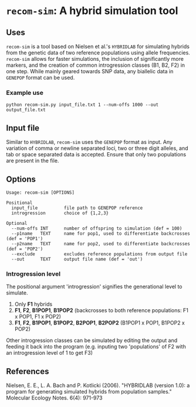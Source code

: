 # `recom-sim`: A hybrid simulation tool

## Uses

`recom-sim` is a tool based on Nielsen et al.'s `HYBRIDLAB` for simulating hybrids from the genetic data of two reference populations using allele frequencies. `recom-sim` allows for faster simulations, the inclusion of significantly more markers, and the creation of common introgression classes (B1, B2, F2) in one step. While mainly geared towards SNP data, any biallelic data in `GENEPOP` format can be used.

### Example use

```python recom-sim.py input_file.txt 1 --num-offs 1000 --out output_file.txt```

## Input file

Similar to `HYBRIDLAB`, `recom-sim` uses the `GENEPOP` format as input. Any variation of comma or newline separated loci, two or three digit alleles, and tab or space separated data is accepted. Ensure that only two populations are present in the file.

## Options
```
Usage: recom-sim [OPTIONS]

Positional
  input_file          file path to GENEPOP reference
  introgression       choice of {1,2,3}

Optional
  --num-offs INT      number of offspring to simulation (def = 100)
  --p1name   TEXT     name for pop1, used to differentiate backcrosses (def = 'POP1')
  --p2name   TEXT     name for pop2, used to differentiate backcrosses (def = 'POP2')
  --exclude           excludes reference populations from output file
  --out      TEXT     output file name (def = 'out')
  ```

### Introgression level

The positional argument 'introgression' signifies the generational level to simulate.

1. Only **F1** hybrids
2. **F1**, **F2**, **B1POP1**, **B1POP2** (backcrosses to both reference populations: F1 x POP1, F1 x POP2)
3. **F1**, **F2**, **B1POP1**, **B1POP2**, **B2POP1**, **B2POP2** (B1POP1 x POP1, B1POP2 x POP2)

Other introgression classes can be simulated by editing the output and feeding it back into the program (e.g. inputing two 'populations' of F2 with an introgression level of 1 to get F3)

## References
Nielsen, E. E., L. A. Bach and P. Kotlicki (2006). "HYBRIDLAB (version 1.0): a program for generating simulated hybrids from population samples." Molecular Ecology Notes. 6(4): 971-973
